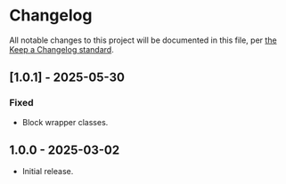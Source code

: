 # Changelog

All notable changes to this project will be documented in this file, per [the Keep a Changelog standard](http://keepachangelog.com/).

## [1.0.1] - 2025-05-30

### Fixed

- Block wrapper classes.

## 1.0.0 - 2025-03-02

- Initial release.
